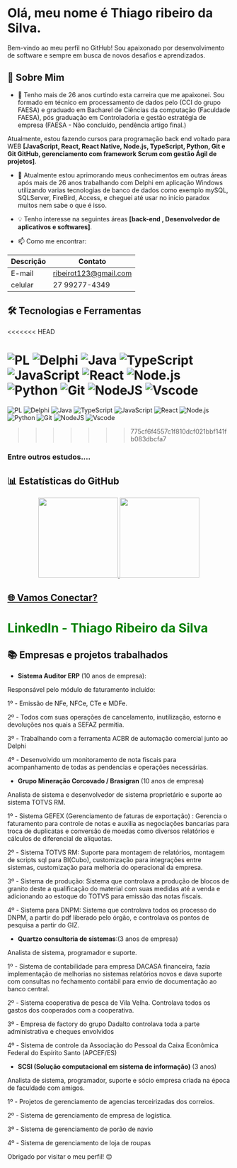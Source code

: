 # Olá, meu nome é Thiago ribeiro da Silva.

  

Bem-vindo ao meu perfil no GitHub! Sou apaixonado por desenvolvimento de software e sempre em busca de novos desafios e aprendizados.

  

## 🚀 Sobre Mim

- 🌱 Tenho mais de 26 anos curtindo esta carreira que me apaixonei. Sou formado em técnico em processamento de dados pelo (CCI do grupo FAESA) e graduado em Bacharel de Ciências da computação (Faculdade FAESA), pós graduação em Controladoria e gestão estratégia de empresa (FAESA - Não concluído, pendência artigo final.)

  

Atualmente, estou fazendo cursos para programação back end voltado para WEB **[JavaScript, React, React Native, Node.js, TypeScript, Python, Git e Git GitHub, gerenciamento com framework Scrum com gestão Ágil de projetos]**.

  

- 💼 Atualmente estou aprimorando meus conhecimentos em outras áreas após mais de 26 anos trabalhando com Delphi em aplicação Windows utilizando varias tecnologias de banco de dados como exemplo mySQL, SQLServer, FireBird, Access, e cheguei até usar no inicio paradox muitos nem sabe o que é isso.

  

- 💡 Tenho interesse na seguintes áreas **[back-end , Desenvolvedor de aplicativos e softwares]**.

  

- 📫 Como me encontrar:

  

| Descrição | Contato |
| ------------------- | ----------------------- |
| E-mail | ribeirot123@gmail.com |
|celular | 27 99277-4349 |

  

## 🛠️ Tecnologias e Ferramentas
<<<<<<< HEAD

![PL](https://img.shields.io/badge/PL%2FSQL-000?style=for-the-badge&logo=node.js&logoColor=white) ![Delphi](https://img.shields.io/badge/Delphi-000?style=for-the-badge&logo=delphi&logoColor=white) ![Java](https://img.shields.io/badge/java-000?style=for-the-badge&logo=openjdk&logoColor=white) ![TypeScript](https://img.shields.io/badge/TypeScript-000?style=for-the-badge&logo=typescript&logoColor=white) ![JavaScript](https://img.shields.io/badge/JavaScript-000?style=for-the-badge&logo=javascript) ![React](https://img.shields.io/badge/React-000?style=for-the-badge&logo=react) ![Node.js](https://img.shields.io/badge/Node.js-000?style=for-the-badge&logo=node.js) ![Python](https://img.shields.io/badge/Python-000?style=for-the-badge&logo=python) ![Git](https://img.shields.io/badge/Git-000?style=for-the-badge&logo=git) ![NodeJS](https://img.shields.io/badge/node.js-000?style=for-the-badge&logo=node.js&logoColor=white) ![Vscode](https://img.shields.io/badge/Vscode-000?style=for-the-badge&logo=visual-studio-code&logoColor=white)  
=======
![PL](https://img.shields.io/badge/PL%2FSQL-000?style=for-the-badge&logo=node.js&logoColor=white) 
![Delphi](https://img.shields.io/badge/Delphi-000?style=for-the-badge&logo=delphi&logoColor=white) 
![Java](https://img.shields.io/badge/java-000?style=for-the-badge&logo=openjdk&logoColor=white) 
![TypeScript](https://img.shields.io/badge/TypeScript-000?style=for-the-badge&logo=typescript&logoColor=white) 
![JavaScript](https://img.shields.io/badge/JavaScript-000?style=for-the-badge&logo=javascript) 
![React](https://img.shields.io/badge/React-000?style=for-the-badge&logo=react) 
![Node.js](https://img.shields.io/badge/Node.js-000?style=for-the-badge&logo=node.js) 
![Python](https://img.shields.io/badge/Python-000?style=for-the-badge&logo=python) 
![Git](https://img.shields.io/badge/Git-000?style=for-the-badge&logo=git) 
![NodeJS](https://img.shields.io/badge/node.js-000?style=for-the-badge&logo=node.js&logoColor=white) 
![Vscode](https://img.shields.io/badge/Vscode-000?style=for-the-badge&logo=visual-studio-code&logoColor=white) 
>>>>>>> 775cf6f4557c1f810dcf021bbf141fb083dbcfa7
### Entre outros estudos.... ###

## 📊 Estatísticas do GitHub

<div  align="center">
<a  href="https://github.com/ribeirot1">
<img  height="180em"  src="https://github-readme-stats.vercel.app/api?username=ribeirot1&show_icons=true&theme=dark&include_all_commits=true&cout_private=true"/>
<img  height="180em"  src="https://github-readme-stats.vercel.app/api/top-langs/?username=ribeirot1&layout=compact&langs_count=7&theme=dark"/>
</div>

## 🌐 Vamos Conectar?

<h1> 
  <a href="https://www.linkedin.com/in/thiago-ribeirot-silva/" style="color: #008000 !important; text-decoration: none; color: inherit;">
    <span>LinkedIn - Thiago Ribeiro da Silva</span>
  </a>
</h1>

## 📚 Empresas e projetos trabalhados

-  **Sistema Auditor ERP** (10 anos de empresa):

  

Responsável pelo módulo de faturamento incluído:

1º - Emissão de NFe, NFCe, CTe e MDFe.

2º - Todos com suas operações de cancelamento, inutilização, estorno e devoluções nos quais a SEFAZ permitia.

3º - Trabalhando com a ferramenta ACBR de automação comercial junto ao Delphi

4º - Desenvolvido um monitoramento de nota fiscais para acompanhamento de todas as pendencias e operações necessárias.

-  **Grupo Mineração Corcovado / Brasigran** (10 anos de empresa)

Analista de sistema e desenvolvedor de sistema proprietário e suporte ao sistema TOTVS RM.

1º - Sistema GEFEX (Gerenciamento de faturas de exportação) : Gerencia o faturamento para controle de notas e auxilia as negociações bancarias para troca de duplicatas e conversão de moedas como diversos relatórios e cálculos de diferencial de alíquotas.

2º - Sistema TOTVS RM: Suporte para montagem de relatórios, montagem de scripts sql para BI(Cubo), customização para integrações entre sistemas, customização para melhoria do operacional da empresa.

3º -  Sistema de produção: Sistema que controlava a produção de blocos de granito deste a qualificação do material com suas medidas até a venda e adicionando ao estoque do TOTVS para emissão das notas fiscais.

4º - Sistema para DNPM: Sistema que controlava todos os processo do DNPM, a partir do pdf liberado pelo órgão, e controlava os pontos de pesquisa a partir do GIZ.

-  **Quartzo consultoria de sistemas**:(3 anos de empresa)

Analista de sistema, programador e suporte.

1º - Sistema de contabilidade para empresa DACASA financeira, fazia implementação de melhorias no sistemas relatórios novos e dava suporte com consultas no fechamento contábil para envio de documentação ao banco central.

2º - Sistema cooperativa de pesca de Vila Velha. Controlava todos os gastos dos cooperados com a cooperativa.

3º - Empresa de factory do grupo Dadalto controlava toda a parte administrativa e cheques envolvidos

4º - Sistema de controle da Associação do Pessoal da Caixa Econômica Federal do Espírito Santo (APCEF/ES)

-  **SCSI (Solução computacional em sistema de informação)** (3 anos)

Analista de sistema, programador, suporte e sócio empresa criada na época de faculdade com amigos.

1º - Projetos de gerenciamento de agencias terceirizadas dos correios.

2º - Sistema de gerenciamento de empresa de logística.

3º - Sistema de gerenciamento de porão de navio

4º - Sistema de gerenciamento de loja de roupas

  

Obrigado por visitar o meu perfil! 😊



